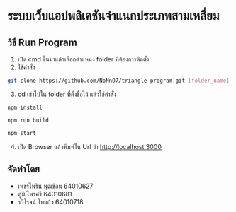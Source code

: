 # ระบบเว็บแอปพลิเคชันจำแนกประเภทสามเหลี่ยม

## วิธี Run Program
1. เปิด cmd ขึ้นมาแล้วเลือกตำแหน่ง folder ที่ต้องการติดตั้ง
2. ใช้คำสั่ง 
```bash
git clone https://github.com/NoNnO7/triangle-program.git [folder_name]
```
3. cd เข้าไปใน folder ที่ตั้งชื่อไว้ แล้วใช้คำสั่ง
```bash
npm install

ืnpm run build

npm start
```
4. เปิด Browser แล้วพิมพ์ใน Url ว่า [http://localhost:3000](http://localhost:3000)

## จัดทำโดย
- เพชรไพริน พุฒซ้อน 64010627
- ภูมิ ไพรศรี 64010681 
- รวีโรจน์ โทแก้ว 64010718